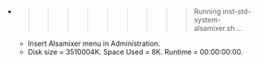 * >>>>>>>>> Running inst-std-system-alsamixer.sh ...
  * Insert Alsamixer menu in Administration.
  * Disk size = 3510004K. Space Used = 8K. Runtime = 00:00:00:00.
